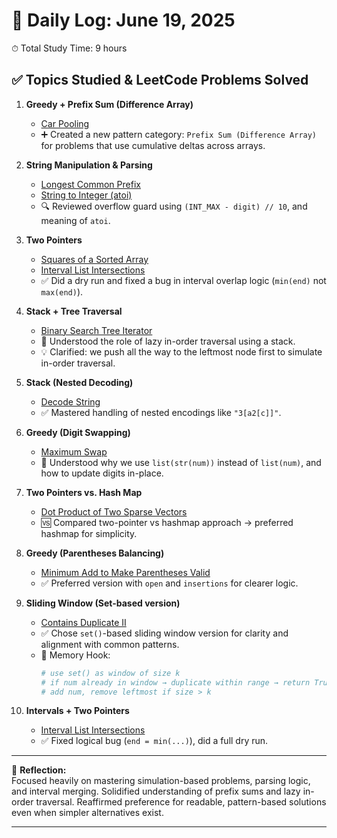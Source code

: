 # 📅 Daily Log: June 19, 2025  
⏱ Total Study Time: 9 hours

## ✅ Topics Studied & LeetCode Problems Solved

1. **Greedy + Prefix Sum (Difference Array)**  
   - [Car Pooling](https://leetcode.com/problems/car-pooling/)  
   - ➕ Created a new pattern category: `Prefix Sum (Difference Array)` for problems that use cumulative deltas across arrays.

2. **String Manipulation & Parsing**  
   - [Longest Common Prefix](https://leetcode.com/problems/longest-common-prefix/)  
   - [String to Integer (atoi)](https://leetcode.com/problems/string-to-integer-atoi/)  
   - 🔍 Reviewed overflow guard using `(INT_MAX - digit) // 10`, and meaning of `atoi`.

3. **Two Pointers**  
   - [Squares of a Sorted Array](https://leetcode.com/problems/squares-of-a-sorted-array/)  
   - [Interval List Intersections](https://leetcode.com/problems/interval-list-intersections/)  
   - ✅ Did a dry run and fixed a bug in interval overlap logic (`min(end)` not `max(end)`).

4. **Stack + Tree Traversal**  
   - [Binary Search Tree Iterator](https://leetcode.com/problems/binary-search-tree-iterator/submissions/1669936011/)  
   - 🧠 Understood the role of lazy in-order traversal using a stack.  
   - 💡 Clarified: we push all the way to the leftmost node first to simulate in-order traversal.

5. **Stack (Nested Decoding)**  
   - [Decode String](https://leetcode.com/problems/decode-string/description/)  
   - ✅ Mastered handling of nested encodings like `"3[a2[c]]"`.

6. **Greedy (Digit Swapping)**  
   - [Maximum Swap](https://leetcode.com/problems/maximum-swap/)  
   - 🔄 Understood why we use `list(str(num))` instead of `list(num)`, and how to update digits in-place.

7. **Two Pointers vs. Hash Map**  
   - [Dot Product of Two Sparse Vectors](https://leetcode.com/problems/dot-product-of-two-sparse-vectors/)  
   - 🆚 Compared two-pointer vs hashmap approach → preferred hashmap for simplicity.

8. **Greedy (Parentheses Balancing)**  
   - [Minimum Add to Make Parentheses Valid](https://leetcode.com/problems/minimum-add-to-make-parentheses-valid/)  
   - ✅ Preferred version with `open` and `insertions` for clearer logic.

9. **Sliding Window (Set-based version)**  
   - [Contains Duplicate II](https://leetcode.com/problems/contains-duplicate-ii/description/)  
   - ✅ Chose `set()`-based sliding window version for clarity and alignment with common patterns.  
   - 🧠 Memory Hook:  
     ```python
     # use set() as window of size k  
     # if num already in window → duplicate within range → return True  
     # add num, remove leftmost if size > k
     ```

10. **Intervals + Two Pointers**  
    - [Interval List Intersections](https://leetcode.com/problems/interval-list-intersections/)  
    - ✅ Fixed logical bug (`end = min(...)`), did a full dry run.

---

🧠 **Reflection:**  
Focused heavily on mastering simulation-based problems, parsing logic, and interval merging. Solidified understanding of prefix sums and lazy in-order traversal. Reaffirmed preference for readable, pattern-based solutions even when simpler alternatives exist.

---